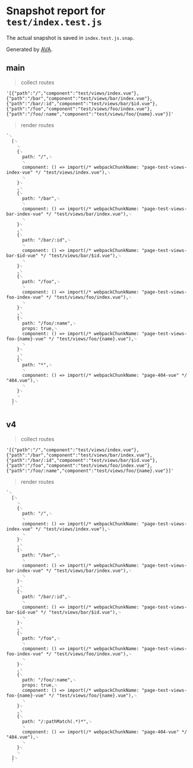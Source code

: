 # Snapshot report for `test/index.test.js`

The actual snapshot is saved in `index.test.js.snap`.

Generated by [AVA](https://ava.li).

## main

> collect routes

    '[{"path":"/","component":"test/views/index.vue"},{"path":"/bar","component":"test/views/bar/index.vue"},{"path":"/bar/:id","component":"test/views/bar/$id.vue"},{"path":"/foo","component":"test/views/foo/index.vue"},{"path":"/foo/:name","component":"test/views/foo/{name}.vue"}]'

> render routes

    `␊
      [␊
        ␊
        {␊
          path: "/",␊
          ␊
          component: () => import(/* webpackChunkName: "page-test-views-index-vue" */ "test/views/index.vue"),␊
          ␊
        }␊
        ,␊
        {␊
          path: "/bar",␊
          ␊
          component: () => import(/* webpackChunkName: "page-test-views-bar-index-vue" */ "test/views/bar/index.vue"),␊
          ␊
        }␊
        ,␊
        {␊
          path: "/bar/:id",␊
          ␊
          component: () => import(/* webpackChunkName: "page-test-views-bar-$id-vue" */ "test/views/bar/$id.vue"),␊
          ␊
        }␊
        ,␊
        {␊
          path: "/foo",␊
          ␊
          component: () => import(/* webpackChunkName: "page-test-views-foo-index-vue" */ "test/views/foo/index.vue"),␊
          ␊
        }␊
        ,␊
        {␊
          path: "/foo/:name",␊
          props: true,␊
          component: () => import(/* webpackChunkName: "page-test-views-foo-{name}-vue" */ "test/views/foo/{name}.vue"),␊
          ␊
        }␊
        ,␊
        {␊
          path: "*",␊
          ␊
          component: () => import(/* webpackChunkName: "page-404-vue" */ "404.vue"),␊
          ␊
        }␊
        ␊
      ]␊
      `

## v4

> collect routes

    '[{"path":"/","component":"test/views/index.vue"},{"path":"/bar","component":"test/views/bar/index.vue"},{"path":"/bar/:id","component":"test/views/bar/$id.vue"},{"path":"/foo","component":"test/views/foo/index.vue"},{"path":"/foo/:name","component":"test/views/foo/{name}.vue"}]'

> render routes

    `␊
      [␊
        ␊
        {␊
          path: "/",␊
          ␊
          component: () => import(/* webpackChunkName: "page-test-views-index-vue" */ "test/views/index.vue"),␊
          ␊
        }␊
        ,␊
        {␊
          path: "/bar",␊
          ␊
          component: () => import(/* webpackChunkName: "page-test-views-bar-index-vue" */ "test/views/bar/index.vue"),␊
          ␊
        }␊
        ,␊
        {␊
          path: "/bar/:id",␊
          ␊
          component: () => import(/* webpackChunkName: "page-test-views-bar-$id-vue" */ "test/views/bar/$id.vue"),␊
          ␊
        }␊
        ,␊
        {␊
          path: "/foo",␊
          ␊
          component: () => import(/* webpackChunkName: "page-test-views-foo-index-vue" */ "test/views/foo/index.vue"),␊
          ␊
        }␊
        ,␊
        {␊
          path: "/foo/:name",␊
          props: true,␊
          component: () => import(/* webpackChunkName: "page-test-views-foo-{name}-vue" */ "test/views/foo/{name}.vue"),␊
          ␊
        }␊
        ,␊
        {␊
          path: "/:pathMatch(.*)*",␊
          ␊
          component: () => import(/* webpackChunkName: "page-404-vue" */ "404.vue"),␊
          ␊
        }␊
        ␊
      ]␊
      `
